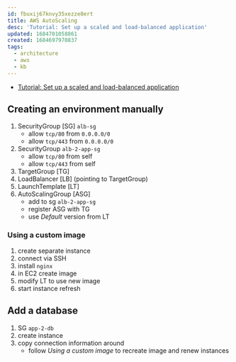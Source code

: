 ```yaml
---
id: fbuxij67knvy35xezze0ert
title: AWS AutoScaling
desc: 'Tutorial: Set up a scaled and load-balanced application'
updated: 1684701058861
created: 1684697970837
tags:
  - architecture
  - aws
  - kb
---
```


* [Tutorial: Set up a scaled and load-balanced application](https://docs.aws.amazon.com/autoscaling/ec2/userguide/tutorial-ec2-auto-scaling-load-balancer.html)

## Creating an environment manually

1. SecurityGroup [SG] `alb-sg`
    * allow `tcp/80` from `0.0.0.0/0`
    * allow `tcp/443` from `0.0.0.0/0`
1. SecurityGroup `alb-2-app-sg`
    * allow `tcp/80` from self
    * allow `tcp/443` from self
1. TargetGroup [TG]
1. LoadBalancer [LB] (pointing to TargetGroup)
1. LaunchTemplate [LT]
1. AutoScalingGroup [ASG]
    * add to sg `alb-2-app-sg`
    * register ASG with TG
    * use _Default_ version from LT

### Using a custom image

1. create separate instance
1. connect via SSH
1. install `nginx`
1. in EC2 create image
1. modify LT to use new image
1. start instance refresh

## Add a database

1. SG `app-2-db`
1. create instance
1. copy connection information around
    * follow _Using a custom image_ to recreate image and
      renew instances
